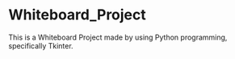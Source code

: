 # Whiteboard_Project

This is a Whiteboard Project made by using Python programming, specifically Tkinter.
